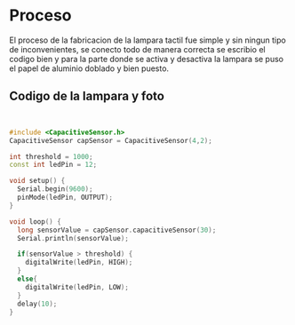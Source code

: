 # Proceso

El proceso de la fabricacion de la lampara tactil fue simple y sin ningun tipo de inconvenientes, se conecto todo de manera correcta se escribio el codigo bien y para la parte donde se activa y desactiva la lampara se puso el papel de aluminio doblado y bien puesto.


## Codigo de la lampara y foto

```C++


#include <CapacitiveSensor.h>
CapacitiveSensor capSensor = CapacitiveSensor(4,2);

int threshold = 1000;
const int ledPin = 12;

void setup() {
  Serial.begin(9600);
  pinMode(ledPin, OUTPUT);
}

void loop() {
  long sensorValue = capSensor.capacitiveSensor(30);
  Serial.println(sensorValue);

  if(sensorValue > threshold) {
    digitalWrite(ledPin, HIGH);
  }
  else{
    digitalWrite(ledPin, LOW);
  }
  delay(10);
}
```

